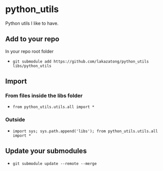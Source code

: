 # python_utils
Python utils I like to have.
## Add to your repo
In your repo root folder
* `git submodule add https://github.com/lakazatong/python_utils libs/python_utils`
## Import
### From files inside the libs folder
* `from python_utils.utils.all import *`
### Outside
* `import sys; sys.path.append('libs'); from python_utils.utils.all import *`
## Update your submodules
* `git submodule update --remote --merge`